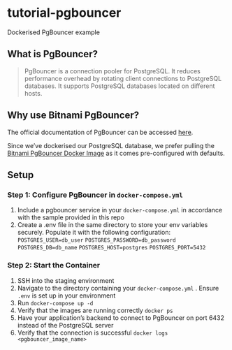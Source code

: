 # tutorial-pgbouncer
Dockerised PgBouncer example

## What is PgBouncer?

> PgBouncer is a connection pooler for PostgreSQL. It reduces performance overhead by rotating client connections to PostgreSQL databases. It supports PostgreSQL databases located on different hosts.

## Why use Bitnami PgBouncer?

The official documentation of PgBouncer can be accessed <a href="https://www.pgbouncer.org/install.html">here</a>. 

Since we’ve dockerised our PostgreSQL database, we prefer pulling the <a href="https://github.com/bitnami/containers/blob/main/bitnami/pgbouncer/README.md">Bitnami PgBouncer Docker Image</a> as it comes pre-configured with defaults.

## Setup

### Step 1: Configure PgBouncer in `docker-compose.yml`

1. Include a pgbouncer service in your `docker-compose.yml` in accordance with the sample provided in this repo
2. Create a .env file in the same directory to store your env variables securely. Populate it with the following configuration:
   `POSTGRES_USER=db_user`
   `POSTGRES_PASSWORD=db_password`
   `POSTGRES_DB=db_name`
   `POSTGRES_HOST=postgres`
   `POSTGRES_PORT=5432`

### Step 2: Start the Container

1. SSH into the staging environment
2. Navigate to the directory containing your `docker-compose.yml` . Ensure `.env` is set up in your environment
3. Run `docker-compose up -d` 
4. Verify that the images are running correctly `docker ps`
5. Have your application’s backend to connect to PgBouncer on port 6432 instead of the PostgreSQL server
6. Verify that the connection is successful `docker logs <pgbouncer_image_name>`
